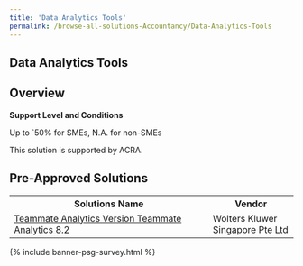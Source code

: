 ```yaml
---
title: 'Data Analytics Tools'
permalink: /browse-all-solutions-Accountancy/Data-Analytics-Tools
---
```


## Data Analytics Tools
## Overview

**Support Level and Conditions**

Up to `50% for SMEs, N.A. for non-SMEs

This solution is supported by ACRA.

## Pre-Approved Solutions

<table>
<tr>
<th style='width: auto;'><b>Solutions Name</b></th>
<th style='width: 30%;'><b>Vendor</b></th>
</tr>
<tr>
<td><a href='/productivity-solutions-grant/solutionrepo/199703606K-Tmmt-Anlytcs-v-Tmmt-Anlytcs-82-G' target='_blank'>Teammate Analytics Version Teammate Analytics 8.2</a><br></td>
<td>Wolters Kluwer Singapore Pte Ltd</td>
</tr>
</table>

{% include banner-psg-survey.html %}
